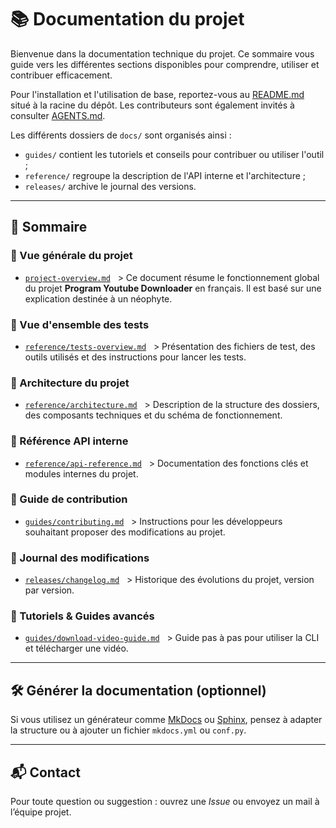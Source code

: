 # 📚 Documentation du projet

Bienvenue dans la documentation technique du projet. Ce sommaire vous guide vers les différentes sections disponibles pour comprendre, utiliser et contribuer efficacement.

Pour l'installation et l'utilisation de base, reportez-vous au [README.md](../README.md) situé à la racine du dépôt. Les contributeurs sont également invités à consulter [AGENTS.md](../AGENTS.md).

Les différents dossiers de `docs/` sont organisés ainsi :
- `guides/` contient les tutoriels et conseils pour contribuer ou utiliser l'outil ;
- `reference/` regroupe la description de l'API interne et l'architecture ;
- `releases/` archive le journal des versions.

---

## 📌 Sommaire

### 🧾 Vue générale du projet
- [`project-overview.md`](project-overview.md)
  > Ce document résume le fonctionnement global du projet **Program Youtube Downloader** en français. Il est basé sur une explication destinée à un néophyte.

### 🧾 Vue d'ensemble des tests
- [`reference/tests-overview.md`](reference/tests-overview.md)
  > Présentation des fichiers de test, des outils utilisés et des instructions pour lancer les tests.

### 🧱 Architecture du projet
- [`reference/architecture.md`](reference/architecture.md)
  > Description de la structure des dossiers, des composants techniques et du schéma de fonctionnement.

### 📘 Référence API interne
- [`reference/api-reference.md`](reference/api-reference.md)
  > Documentation des fonctions clés et modules internes du projet.

### 🤝 Guide de contribution
- [`guides/contributing.md`](guides/contributing.md)
  > Instructions pour les développeurs souhaitant proposer des modifications au projet.

### 📝 Journal des modifications
- [`releases/changelog.md`](releases/changelog.md)
  > Historique des évolutions du projet, version par version.

### 🧪 Tutoriels & Guides avancés
- [`guides/download-video-guide.md`](guides/download-video-guide.md)
  > Guide pas à pas pour utiliser la CLI et télécharger une vidéo.

---

## 🛠️ Générer la documentation (optionnel)

Si vous utilisez un générateur comme [MkDocs](https://www.mkdocs.org/) ou [Sphinx](https://www.sphinx-doc.org/), pensez à adapter la structure ou à ajouter un fichier `mkdocs.yml` ou `conf.py`.

---

## 📬 Contact

Pour toute question ou suggestion : ouvrez une *Issue* ou envoyez un mail à l’équipe projet.
